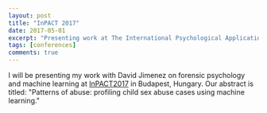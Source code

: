 ```yaml
---
layout: post
title: "InPACT 2017"
date: 2017-05-01
excerpt: "Presenting work at The International Psychological Applications Conference and Trends, in Budapest, Hungary."
tags: [conferences]
comments: true
---
```


I will be presenting my work with David Jimenez on forensic psychology and machine learning at [InPACT2017](http://inpact-psychologyconference.org/2017/) in Budapest, Hungary. Our abstract is titled: "Patterns of abuse: profiling child sex abuse cases using machine learning."


